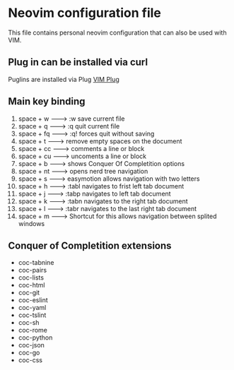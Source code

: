 # Neovim configuration file

This file contains personal neovim configuration that can also be used with VIM.

## Plug in can be installed via curl

Puglins are installed via Plug
[VIM Plug](https://github.com/junegunn/vim-plug)

## Main key binding

  1. space + w   ---> :w save current file
  2. space + q   ---> :q quit current file
  3. space + fq  ---> :q! forces quit without saving
  4. space + t   ---> <Plugin> remove empty spaces on the document
  5. space + cc  ---> comments a line or block
  6. space + cu  ---> uncoments a line or block
  7. space + b   ---> <Plugin> shows Conquer Of Completition options
  8. space + nt  ---> <Plugin> opens nerd tree navigation
  9. space + s  ---> <Plugin> easymotion allows navigation with two letters
  10. space + h  ---> :tabl navigates to frist left tab document
  11. space + j  ---> :tabp navigates to left tab document
  12. space + k  ---> :tabn navigates to the right tab document
  13. space + l  ---> :tabr navigates to the last right tab document
  14. space + m  ---> Shortcut for <C-w> this allows navigation between splited windows

## Conquer of Completition extensions

- coc-tabnine
- coc-pairs
- coc-lists
- coc-html
- coc-git
- coc-eslint
- coc-yaml
- coc-tslint
- coc-sh
- coc-rome
- coc-python
- coc-json
- coc-go
- coc-css
